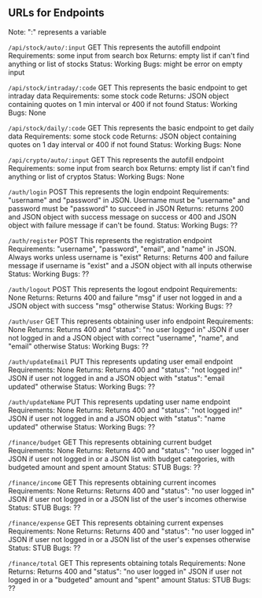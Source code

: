 ## URLs for Endpoints

Note: ":" represents a variable

`/api/stock/auto/:input`
GET
This represents the autofill endpoint
Requirements: some input from search box
Returns: empty list if can't find anything or list of stocks
Status: Working
Bugs: might be error on empty input

`/api/stock/intraday/:code`
GET
This represents the basic endpoint to get intraday data
Requirements: some stock code
Returns: JSON object containing quotes on 1 min interval or 400 if not found
Status: Working
Bugs: None

`/api/stock/daily/:code`
GET
This represents the basic endpoint to get daily data
Requirements: some stock code
Returns: JSON object containing quotes on 1 day interval or 400 if not found
Status: Working
Bugs: None

`/api/crypto/auto/:input`
GET
This represents the autofill endpoint
Requirements: some input from search box
Returns: empty list if can't find anything or list of cryptos
Status: Working
Bugs: None

`/auth/login`
POST
This represents the login endpoint
Requirements: "username" and "password" in JSON. Username must be "username" and password must be "password" to succeed in JSON
Returns: returns 200 and JSON object with success message on success or 400 and JSON object with failure message if can't be found.
Status: Working
Bugs: ??

`/auth/register`
POST
This represents the registration endpoint
Requirements: "username", "password", "email", and "name" in JSON. Always works unless username is "exist"
Returns: Returns 400 and failure message if username is "exist" and a JSON object with all inputs otherwise
Status: Working
Bugs: ??

`/auth/logout`
POST
This represents the logout endpoint
Requirements: None
Returns: Returns 400 and failure "msg" if user not logged in and a JSON object with success "msg" otherwise
Status: Working
Bugs: ??

`/auth/user`
GET
This represents obtaining user info endpoint
Requirements: None
Returns: Returns 400 and "status": "no user logged in" JSON if user not logged in and a JSON object with correct "username", "name", and "email" otherwise
Status: Working
Bugs: ??

`/auth/updateEmail`
PUT
This represents updating user email endpoint
Requirements: None
Returns: Returns 400 and "status": "not logged in!" JSON if user not logged in and a JSON object with "status": "email updated" otherwise
Status: Working
Bugs: ??

`/auth/updateName`
PUT
This represents updating user name endpoint
Requirements: None
Returns: Returns 400 and "status": "not logged in!" JSON if user not logged in and a JSON object with "status": "name updated" otherwise
Status: Working
Bugs: ??

`/finance/budget`
GET
This represents obtaining current budget
Requirements: None
Returns: Returns 400 and "status": "no user logged in" JSON if user not logged in or a JSON list with budget categories, with budgeted amount and spent amount
Status: STUB
Bugs: ??

`/finance/income`
GET
This represents obtaining current incomes
Requirements: None
Returns: Returns 400 and "status": "no user logged in" JSON if user not logged in or a JSON list of the user's incomes otherwise
Status: STUB
Bugs: ??

`/finance/expense`
GET
This represents obtaining current expenses
Requirements: None
Returns: Returns 400 and "status": "no user logged in" JSON if user not logged in or a JSON list of the user's expenses otherwise
Status: STUB
Bugs: ??

`/finance/total`
GET
This represents obtaining totals
Requirements: None
Returns: Returns 400 and "status": "no user logged in" JSON if user not logged in or a "budgeted" amount and "spent" amount
Status: STUB
Bugs: ??
